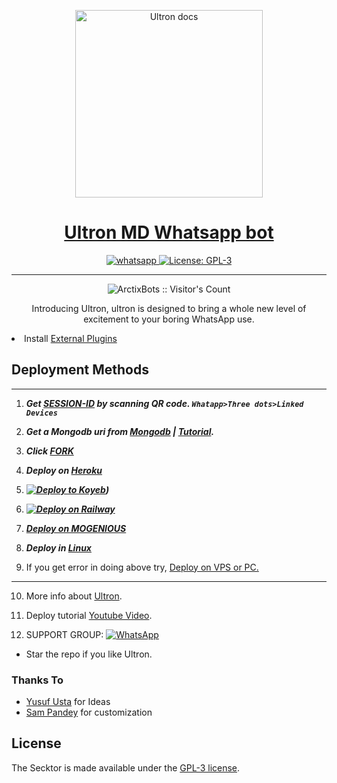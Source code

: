   <p align="center">  
  <a href="https://ultron.vercel.app/">
    <img alt="Ultron docs" height="300" src="https://i.ibb.co/FYSQ2d7/Multidevice.png">
    <h1 align="center">Ultron MD Whatsapp bot</h1>
  </a>
</p>
   
<p align="center">

  <a aria-label="Join our chats" href="https://chat.whatsapp.com/LggW0xFd9095WPyknl791f" target="_blank">
    <img alt="whatsapp" src="https://img.shields.io/badge/Join Group-25D366?style=for-the-badge&logo=whatsapp&logoColor=white" />
  </a>
 
  <a aria-label="Ultron is free to use" href="https://github.com/ArctixBots/Ultron/blob/main/LICENCE" target="_blank">
    <img alt="License: GPL-3" src="https://badges.frapsoft.com/os/gpl/gpl.png?v=103)](https://opensource.org/licenses/GPL-3.0/" target="_blank" />
  </a>
</p>


---

<p align="center"><img src="https://profile-counter.glitch.me/{ArctixBots}/count.svg" alt="ArctixBots :: Visitor's Count" /></p>

  <p align="center"> Introducing Ultron, ultron is designed to bring a whole new level of excitement to your boring WhatsApp use. </p
 
- Install [External Plugins](https://github.com/ArctixBots/Ultron-Plugins)
## Deployment Methods
---
1. ***Get [SESSION-ID](https://ultron.onrender.com/) by scanning QR code. `Whatapp>Three dots>Linked Devices`***
2.  ***Get a Mongodb uri from [Mongodb](https://github.com/ArctixBots/Ultron/wiki/Mongodb-URI) | [Tutorial](https://www.youtube.com/watch?v=WWrpBCBlyuo).***
3.  ***Click [FORK](https://github.com/ArctixBots/Ultron/fork)***
4.  ***Deploy on [Heroku](https://ultron.onrender.com/heroku)***

5. ***[![Deploy to Koyeb](https://www.koyeb.com/static/images/deploy/button.svg)](https://app.koyeb.com/deploy?type=docker&image=quay.io/arctixbots/ultron:koyeb&name=Ultron))***

6.  ***[![Deploy on Railway](https://railway.app/button.svg)](https://railway.app/new/template/-jcqTK?referralCode=XSEYYB)***
7. ***[Deploy on MOGENIOUS](https://github.com/ArctixBots/Ultron/wiki/Deploy-on-MOGENIOUS)***
  
8. ***Deploy in [Linux](https://github.com/ArctixBots/Ultron-Deploy#deploy-in-any-shell-including-termux)***

9. If you get error in doing above try, [Deploy on VPS or PC.](https://github.com/ArctixBots/Ultrond/blob/main/deploy-on-vps.md)
---
10. More info about [Ultron](https://ultron.onrender.com/).
11. Deploy tutorial [Youtube Video](https://ultron.onrender.com/youtube).

12. SUPPORT GROUP: <a href="https://chat.whatsapp.com/LggW0xFd9095WPyknl791f"><img alt="WhatsApp" src="https://camo.githubusercontent.com/2157131829ac512183ee8f8b6c6f803688a4cc66a2e686602844e80478401a7c/68747470733a2f2f696d672e736869656c64732e696f2f62616467652f4a6f696e2047726f75702d3235443336363f7374796c653d666f722d7468652d6261646765266c6f676f3d7768617473617070266c6f676f436f6c6f723d7768697465"/></a>

- Star the repo if you like Ultron.
### Thanks To

- [Yusuf Usta](https://github.com/yusufusta) for Ideas
- [Sam Pandey](https://github.com/sampandey001) for customization

## License

The Secktor is made available under the [GPL-3 license](https://github.com/ArctixBots/Ultron/blob/main/LICENCE). 
